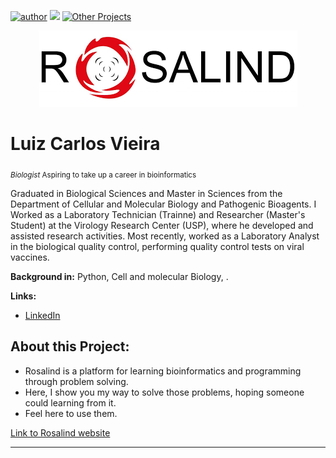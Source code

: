 [![author](https://img.shields.io/badge/author-Luiz_Carlos-red.svg)](https://www.linkedin.com/in/luiz-carlos-vieira-4582797b/) [![](https://img.shields.io/badge/python-3.8+-blue.svg)](https://www.python.org/downloads/) 
[![Other Projects](https://img.shields.io/badge/Others-Projects-brightgreen.svg?style=flat)](https://github.com/ziul-bio?tab=repositories)


<p align="center">
  <img src="banner.png" >
</p>

# Luiz Carlos Vieira
<sub> *Biologist* Aspiring to take up a career in bioinformatics </sub>

Graduated in Biological Sciences and Master in Sciences from the Department of Cellular and Molecular Biology and Pathogenic Bioagents.
I Worked as a Laboratory Technician (Trainne) and Researcher (Master's Student) at the Virology Research Center (USP), where he developed
and assisted research activities.
Most recently, worked as a Laboratory Analyst in the biological quality control, performing quality control tests on viral vaccines.

**Background in:** Python, Cell and molecular Biology, .

**Links:**
* [LinkedIn](https://www.linkedin.com/in/luiz-carlos-vieira-4582797b/)


## About this Project:

* Rosalind is a platform for learning bioinformatics and programming through problem solving.
* Here, I show you my way to solve those problems, hoping someone could learning from it.
* Feel here to use them.

[Link to Rosalind website](http://www.rosalind.info)



---





